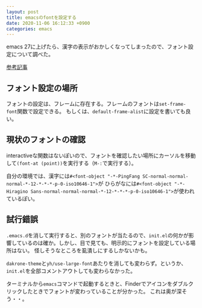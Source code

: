 ```yaml
---
layout: post
title: emacsのfontを設定する
date: 2020-11-06 16:12:33 +0900
categories: emacs
---
```


emacs 27に上げたら、漢字の表示がおかしくなってしまったので、フォント設定について調べた。

[参考記事][qiita]

## フォント設定の場所
フォントの設定は、フレームに存在する。フレームのフォントは`set-frame-font`関数で設定できる。
もしくは、`default-frame-alist`に設定を書いても良い。

## 現状のフォントの確認

interactiveな関数はないぽいので、フォントを確認したい場所にカーソルを移動して`(font-at (point))`を実行する（`M-:`で実行する）。

自分の環境では、漢字には`#<font-object "-*-PingFang SC-normal-normal-normal-*-12-*-*-*-p-0-iso10646-1">`が
ひらがなには`#<font-object "-*-Hiragino Sans-normal-normal-normal-*-12-*-*-*-p-0-iso10646-1">`が使われているぽい。

## 試行錯誤
`.emacs.d`を消して実行すると、別のフォントが当たるので、`init.el`の何かが影響しているのは確か。しかし、目で見ても、明示的にフォントを設定している場所はない。
怪しそうなところを虱潰しにするしかないかも。

`dakrone-theme`と`yh/use-large-font`あたりを消しても変わらず。というか、`init.el`を全部コメントアウトしても変わらなかった。

ターミナルから`emacs`コマンドで起動するときと、Finderでアイコンをダブルクリックしたときでフォントが変わっていることが分かった。
これは奥が深そう・・。



[qiita]: https://qiita.com/j8takagi/items/01aecdd28f87cdd3cd2c
